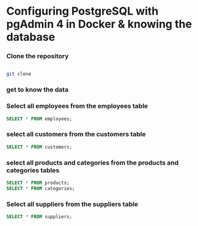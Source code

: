 #  Configuring PostgreSQL with pgAdmin 4 in Docker & knowing the database


### Clone the repository
```bash

git clone

```



### get to know the data

### Select all employees from the employees table
```sql
SELECT * FROM employees;
```

### select all customers from the customers table
```sql
SELECT * FROM customers;
```

### select all products and categories from the products and categories tables
```sql
SELECT * FROM products;
SELECT * FROM categories;
```

### Select all suppliers from the suppliers table
```sql
SELECT * FROM suppliers;
```
